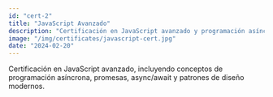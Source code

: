```yaml
---
id: "cert-2"
title: "JavaScript Avanzado"
description: "Certificación en JavaScript avanzado y programación asíncrona"
image: "/img/certificates/javascript-cert.jpg"
date: "2024-02-20"
---
```


Certificación en JavaScript avanzado, incluyendo conceptos de programación asíncrona, promesas, async/await y patrones de diseño modernos.
